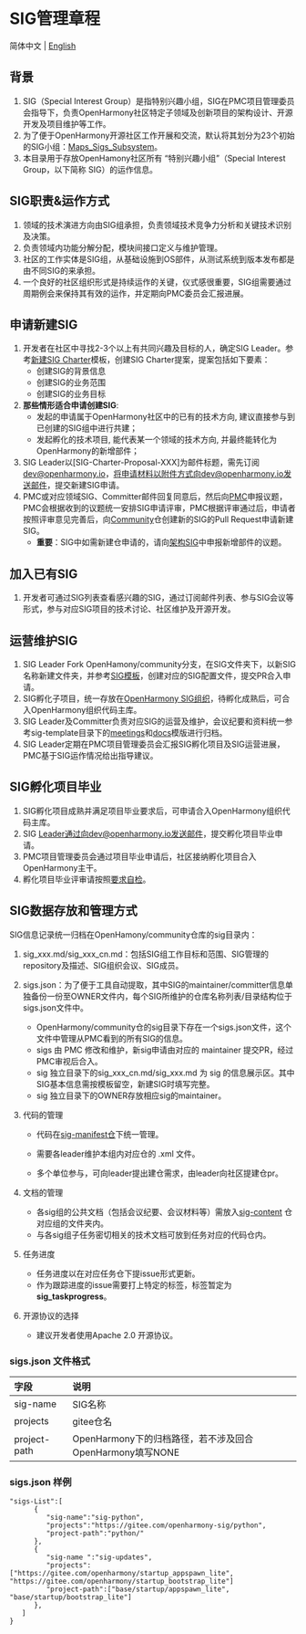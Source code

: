 # SIG管理章程
简体中文 | [English](./README-EN.md)

## 背景
 1. SIG（Special Interest Group）是指特别兴趣小组，SIG在PMC项目管理委员会指导下，负责OpenHarmony社区特定子领域及创新项目的架构设计、开源开发及项目维护等工作。
 2. 为了便于OpenHarmony开源社区工作开展和交流，默认将其划分为23个初始的SIG小组：[Maps_Sigs_Subsystem](./sigs_subsystem_list.md)。
 3. 本目录用于存放OpenHamony社区所有 “特别兴趣小组”（Special Interest Group，以下简称 SIG）的运作信息。

## SIG职责&运作方式
 1. 领域的技术演进方向由SIG组承担，负责领域技术竞争力分析和关键技术识别及决策。
 2. 负责领域内功能分解分配，模块间接口定义与维护管理。
 3. 社区的工作实体是SIG组，从基础设施到OS部件，从测试系统到版本发布都是由不同SIG的来承担。
 4. 一个良好的社区组织形式是持续运作的关键，仪式感很重要，SIG组需要通过周期例会来保持其有效的运作，并定期向PMC委员会汇报进展。

## 申请新建SIG
 1. 开发者在社区中寻找2-3个以上有共同兴趣及目标的人，确定SIG Leader。参考[新建SIG Charter](sig-template/sig_template_cn.md)模板，创建SIG Charter提案，提案包括如下要素：
     - 创建SIG的背景信息
     - 创建SIG的业务范围
     - 创建SIG的业务目标
 2. **那些情形适合申请创建SIG**:
     - 发起的申请属于OpenHarmony社区中的已有的技术方向, 建议直接参与到已创建的SIG组中进行共建；
     - 发起孵化的技术项目, 能代表某一个领域的技术方向, 并最终能转化为OpenHarmony的新增部件；
 3. SIG Leader以[SIG-Charter-Proposal-XXX]为邮件标题，需先订阅[dev@openharmony.io](https://lists.openatom.io/postorius/lists/dev.openharmony.io/)，将申请材料以附件方式向dev@openharmony.io发送邮件，提交新建SIG申请。
 4. PMC或对应领域SIG、Committer邮件回复同意后，然后向[PMC](https://etherpad.openharmony.cn/p/pmc)申报议题，PMC会根据收到的议题统一安排SIG申请评审，PMC根据评审通过后，申请者按照评审意见完善后，向[Community](https://gitee.com/openharmony/community)仓创建新的SIG的Pull Request申请新建SIG。
     - **重要**：SIG中如需新建仓申请的，请向[架构SIG](https://shimo.im/sheets/StzhuFkEk38enrnl/MODOC)中申报新增部件的议题。

## 加入已有SIG
1. 开发者可通过SIG列表查看感兴趣的SIG，通过订阅邮件列表、参与SIG会议等形式，参与对应SIG项目的技术讨论、社区维护及开源开发。

## 运营维护SIG
1. SIG Leader Fork OpenHamony/community分支，在SIG文件夹下，以新SIG名称新建文件夹，并参考[SIG模板](sig-template/)，创建对应的SIG配置文件，提交PR合入申请。
2. SIG孵化子项目，统一存放在[OpenHarmony SIG组织](https://gitee.com/openharmony-sig)，待孵化成熟后，可合入OpenHarmony组织代码主库。
3. SIG Leader及Committer负责对应SIG的运营及维护，会议纪要和资料统一参考sig-template目录下的[meetings](https://gitee.com/openharmony-sig/sig-content)和[docs](https://gitee.com/openharmony-sig/sig-content)模版进行归档。
4. SIG Leader定期在PMC项目管理委员会汇报SIG孵化项目及SIG运营进展，PMC基于SIG运作情况给出指导建议。

## SIG孵化项目毕业
 1. SIG孵化项目成熟并满足项目毕业要求后，可申请合入OpenHarmony组织代码主库。
 2. SIG Leader通过向dev@openharmony.io发送邮件，提交孵化项目毕业申请。
 3. PMC项目管理委员会通过项目毕业申请后，社区接纳孵化项目合入OpenHarmony主干。
 4. 孵化项目毕业评审请按照[要求自检](./sig-QA/guidance_for_incubation_project_graduation_cn.md)。

## SIG数据存放和管理方式
SIG信息记录统一归档在OpenHamony/community仓库的sig目录内：
1. sig_xxx.md/sig_xxx_cn.md：包括SIG组工作目标和范围、SIG管理的repository及描述、SIG组织会议、SIG成员。

2. sigs.json：为了便于工具自动提取，其中SIG的maintainer/committer信息单独备份一份至OWNER文件内，每个SIG所维护的仓库名称列表/目录结构位于sigs.json文件中。
    - OpenHarmony/community仓的sig目录下存在一个sigs.json文件，这个文件中管理从PMC看到的所有SIG的信息。
    - sigs 由 PMC 修改和维护，新sig申请由对应的 maintainer 提交PR，经过PMC审视后合入。
    - sig 独立目录下的sig_xxx_cn.md/sig_xxx.md 为 sig 的信息展示区。其中SIG基本信息需按模板留空，新建SIG时填写完整。
    - sig 独立目录下的OWNER存放相应sig的maintainer。
  
3. 代码的管理
    - 代码在[sig-manifest仓](https://gitee.com/openharmony-sig/manifest)下统一管理。
    
    - 需要各leader维护本组内对应仓的 .xml 文件。
    
    - 多个单位参与，可向leader提出建仓需求，由leader向社区提建仓pr。
  
4. 文档的管理
    - 各sig组的公共文档（包括会议纪要、会议材料等）需放入[sig-content](https://gitee.com/openharmony-sig/sig-content) 仓对应组的文件夹内。
    - 与各sig组子任务密切相关的技术文档可放到任务对应的代码仓内。
  
5. 任务进度

    - 任务进度以在对应任务仓下提issue形式更新。
    - 作为跟踪进度的issue需要打上特定的标签，标签暂定为 **sig_taskprogress**。

6. 开源协议的选择
   - 建议开发者使用Apache 2.0 开源协议。  


###  sigs.json 文件格式
| 字段 | 说明 |
|:---|:---|
|  sig-name | SIG名称 |
|  projects| gitee仓名 |
|  project-path | OpenHarmony下的归档路径，若不涉及回合OpenHarmony填写NONE |

### sigs.json 样例
```
"sigs-List":[
      {
         "sig-name":"sig-python",
         "projects":"https://gitee.com/openharmony-sig/python",
         "project-path":"python/"
      },
      {
         "sig-name ":"sig-updates",
         "projects":["https://gitee.com/openharmony/startup_appspawn_lite", "https://gitee.com/openharmony/startup_bootstrap_lite"]
         "project-path":["base/startup/appspawn_lite", "base/startup/bootstrap_lite"]
      },
   ]
}
```
